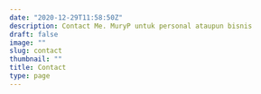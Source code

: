 ```yaml
---
date: "2020-12-29T11:58:50Z"
description: Contact Me. MuryP untuk personal ataupun bisnis
draft: false
image: ""
slug: contact
thumbnail: ""
title: Contact
type: page
---
```



